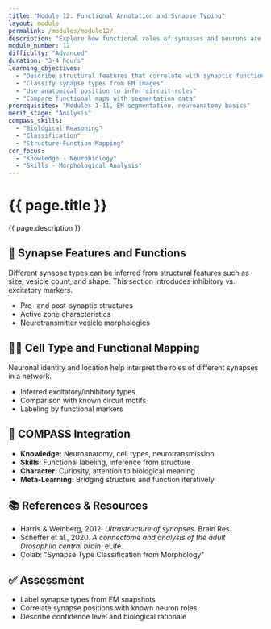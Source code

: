 ```yaml
---
title: "Module 12: Functional Annotation and Synapse Typing"
layout: module
permalink: /modules/module12/
description: "Explore how functional roles of synapses and neurons are assigned through morphology and location."
module_number: 12
difficulty: "Advanced"
duration: "3-4 hours"
learning_objectives:
  - "Describe structural features that correlate with synaptic function"
  - "Classify synapse types from EM images"
  - "Use anatomical position to infer circuit roles"
  - "Compare functional maps with segmentation data"
prerequisites: "Modules 1-11, EM segmentation, neuroanatomy basics"
merit_stage: "Analysis"
compass_skills:
  - "Biological Reasoning"
  - "Classification"
  - "Structure-Function Mapping"
ccr_focus:
  - "Knowledge - Neurobiology"
  - "Skills - Morphological Analysis"
---
```


<div class="main-content">
  <div class="hero">
    <div class="hero-content">
      <h1>{{ page.title }}</h1>
      <p class="hero-subtitle">{{ page.description }}</p>
    </div>
  </div>

  <div class="cards-grid module-cards">
<div class="card module-card">
    <h2>🧰 Synapse Features and Functions</h2>
    <p>Different synapse types can be inferred from structural features such as size, vesicle count, and shape. This section introduces inhibitory vs. excitatory markers.</p>
    <ul>
      <li>Pre- and post-synaptic structures</li>
      <li>Active zone characteristics</li>
      <li>Neurotransmitter vesicle morphologies</li>
    </ul>
  </div>

  <div class="card module-card">
    <h2>🤸️‍♂️ Cell Type and Functional Mapping</h2>
    <p>Neuronal identity and location help interpret the roles of different synapses in a network.</p>
    <ul>
      <li>Inferred excitatory/inhibitory types</li>
      <li>Comparison with known circuit motifs</li>
      <li>Labeling by functional markers</li>
    </ul>
  </div>

  <div class="card module-card">
    <h2>🌟 COMPASS Integration</h2>
    <ul>
      <li><strong>Knowledge:</strong> Neuroanatomy, cell types, neurotransmission</li>
      <li><strong>Skills:</strong> Functional labeling, inference from structure</li>
      <li><strong>Character:</strong> Curiosity, attention to biological meaning</li>
      <li><strong>Meta-Learning:</strong> Bridging structure and function iteratively</li>
    </ul>
  </div>

  <div class="card module-card">
    <h2>📚 References & Resources</h2>
    <ul>
      <li>Harris & Weinberg, 2012. <em>Ultrastructure of synapses</em>. Brain Res.</li>
      <li>Scheffer et al., 2020. <em>A connectome and analysis of the adult Drosophila central brain</em>. eLife.</li>
      <li>Colab: "Synapse Type Classification from Morphology"</li>
    </ul>
  </div>

  <div class="card module-card">
    <h2>✅ Assessment</h2>
    <ul>
      <li>Label synapse types from EM snapshots</li>
      <li>Correlate synapse positions with known neuron roles</li>
      <li>Describe confidence level and biological rationale</li>
    </ul>
  </div>
</div>
</div>
